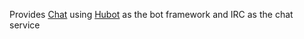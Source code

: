 Provides [Chat](http://fabric8.io/guide/chat.html) using [Hubot](https://hubot.github.com/) as the bot framework and IRC as the chat service